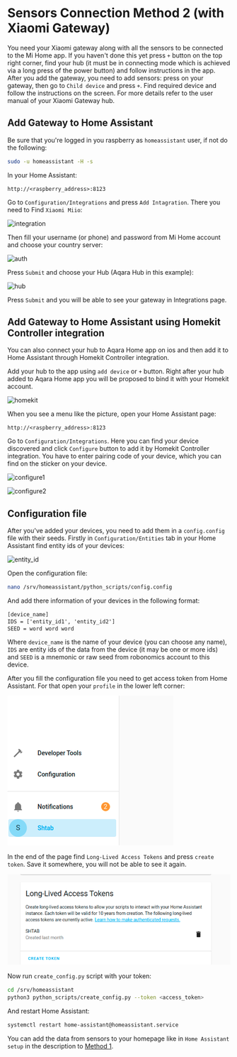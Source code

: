 # Sensors Connection Method 2 (with Xiaomi Gateway)

You need your Xiaomi gateway along with all the sensors to be connected to the Mi Home app. If you haven't done this yet press `+` button on the top right corner, find your hub (it must be in connecting mode which is achieved via a long press of the power button) and follow instructions in the app. After you add the gateway, you need to add sensors: press on your gateway, then go to `Child device` and press `+`. Find required device and follow the instructions on the screen. For more details refer to the user manual of your Xiaomi Gateway hub.

## Add Gateway to Home Assistant
Be sure that you're logged in you raspberry as `homeassistant` user, if not do the following:
```bash
sudo -u homeassistant -H -s
```

In your Home Assistant:
```
http://<raspberry_address>:8123
```
Go to `Configuration/Integrations` and press `Add Intagration`. There you need to Find `Xiaomi Miio`:

![integration](media/integration.png)

Then fill your username (or phone) and password from Mi Home account and choose your country server:

![auth](media/auth.png)

Press `Submit` and choose your Hub (Aqara Hub in this example):

![hub](media/hub.png)

Press `Submit` and you will be able to see your gateway in Integrations page.

## Add Gateway to Home Assistant using Homekit Controller integration

You can also connect your hub to Aqara Home app on ios and then add it to Home Assistant through Homekit Controller integration. 

Add your hub to the app using `add device` or `+` button. Right after your hub added to Aqara Home app you will be proposed to bind it with your Homekit account. 

![homekit](media/homekit.png)

When you see a menu like the picture, open your Home Assistant page:

```
http://<raspberry_address>:8123
```
Go to `Configuration/Integrations`. Here you can find your device discovered and click `Configure` button to add it by Homekit Controller integration. You have to enter pairing code of your device, which you can find on the sticker on your device.

![configure1](media/configure1.png)

![configure2](media/configure2.png)


## Configuration file

After you've added your devices, you need to add them in a `config.config` file with their seeds. Firstly in `Configuration/Entities` tab in your Home Assistant find entity ids of your devices:

![entity_id](media/entity_id.png)

Open the configuration file:
```bash
nano /srv/homeassistant/python_scripts/config.config
```
And add there information of your devices in the following format:

```
[device_name]
IDS = ['entity_id1', 'entity_id2']
SEED = word word word
```
Where `device_name` is the name of your device (you can choose any name), `IDS` are entity ids of the data from the device (it may be one or more ids) and `SEED` is a mnemonic or raw seed from robonomics account to this device.

After you fill the configuration file you need to get access token from Home Assistant. For that open your `profile` in the lower left corner:

![profile](media/profile.png)

In the end of the page find `Long-Lived Access Tokens` and press `create token`. Save it somewhere, you will not be able to see it again.

![token](media/token.png)

Now run `create_config.py` script with your token:

```bash
cd /srv/homeassistant
python3 python_scripts/create_config.py --token <access_token>
```
And restart Home Assistant:
```bash
systemctl restart home-assistant@homeassistant.service
```
You can add the data from sensors to your homepage like in `Home Assistant setup` in the description to [Method 1](zigbee2MQTT.md).
